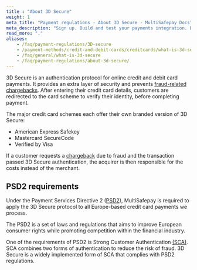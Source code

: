 ```yaml
---
title : "About 3D Secure"
weight: 1
meta_title: "Payment regulations - About 3D Secure - MultiSafepay Docs"
meta_description: "Sign up. Build and test your payments integration. Explore our products and services. Use our API Reference, SDKs, and wrappers. Get support."
read_more: "."
aliases:
    - /faq/payment-regulations/3D-secure
    - /payment-methods/credit-and-debit-cards/creditcards/what-is-3d-secure/
    - /faq/general/what-is-3d-secure
    - /faq/payment-regulations/about-3d-secure/
---
```


3D Secure is an authentication protocol for online credit and debit card payments. It provides an extra layer of security and prevents [fraud-related chargebacks](/payments/methods/credit-and-debit-cards/user-guide/minimizing-chargebacks/). After entering their credit card details, customers are redirected to the card scheme to verify their identity, before completing payment.

The major credit card schemes each offer their own branded version of 3D Secure:

- American Express Safekey
- Mastercard SecureCode
- Verified by Visa

If a customer requests a [chargeback](/faq/chargebacks/about-chargebacks/) due to fraud and the transaction passed 3D Secure authentication, the acquirer is then responsible for the costs instead of the merchant.

## PSD2 requirements

Under the Payment Services Directive 2 ([PSD2]((/faq/payment-regulations/payment-service-directive-2))), MultiSafepay is required to apply the 3D Secure protocol to all Europe-based credit card payments we process.

The PSD2 is a set of laws and regulations that aims to improve European consumer rights while promoting competition within the financial industry. 

One of the requirements of PSD2 is Strong Customer Authentication [(SCA)](/faq/payment-regulations/strong-customer-authentication). SCA combines two forms of authentication to reduce the risk of fraud. 3D Secure is a widely implemented form of SCA that complies with PSD2 regulations.